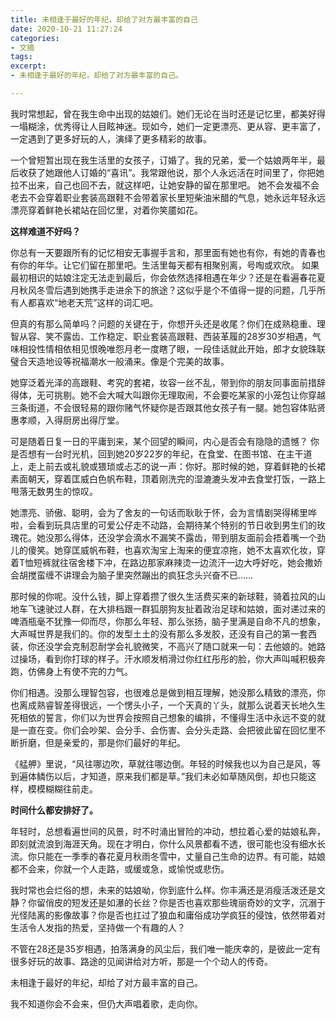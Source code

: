 ```yaml
---
title: 未相逢于最好的年纪，却给了对方最丰富的自己
date: 2020-10-21 11:27:24
categories: 
- 文摘
tags:
excerpt:
- 未相逢于最好的年纪，却给了对方最丰富的自己。

---
```

我时常想起，曾在我生命中出现的姑娘们。她们无论在当时还是记忆里，都美好得一塌糊涂，优秀得让人目眩神迷。现如今，她们一定更漂亮、更从容、更丰富了，一定遇到了更多好玩的人，演绎了更多精彩的故事。

一个曾短暂出现在我生活里的女孩子，订婚了。我的兄弟，爱一个姑娘两年半，最后收获了她跟他人订婚的“喜讯”。我常跟他说，那个人永远活在时间里了，你把她拉不出来，自己也回不去，就这样吧，让她安静的留在那里吧。
她不会发福不会老去不会穿着职业套装高跟鞋不会带着家长里短柴油米醋的气息，她永远年轻永远漂亮穿着鲜艳长裙站在回忆里，对着你笑靥如花。

**这样难道不好吗？**

你总有一天要跟所有的记忆相安无事握手言和，那里面有她也有你，有她的青春也有你的年华。让它们留在那里吧。生活里每天都有相聚别离，号啕或欢欣。
如果最初相识的姑娘注定无法走到最后，你会依然选择相遇在年少？还是在看遍春花夏月秋风冬雪后遇到她携手走进余下的旅途？这似乎是个不值得一提的问题，几乎所有人都喜欢“地老天荒”这样的词汇吧。

但真的有那么简单吗？问题的关键在于，你想开头还是收尾？你们在成熟稳重、理智从容、笑不露齿、工作稳定、职业套装高跟鞋、西装革履的28岁30岁相遇，气味相投性情相依相见恨晚唯怨月老一度瞎了眼，一段佳话就此开始，郎才女貌珠联璧合天造地设等祝福潮水一般涌来。像是个完美的故事。

她穿泛着光泽的高跟鞋、考究的套裙，妆容一丝不乱，带到你的朋友同事面前措辞得体，无可挑剔。她不会大喊大叫跟你无理取闹，不会要吃某家的小笼包让你穿越三条街道，不会很轻易的跟你赌气怀疑你是否跟其他女孩子有一腿。她包容体贴贤惠孝顺，入得厨房出得厅堂。

可是随着日复一日的平庸到来，某个回望的瞬间，内心是否会有隐隐的遗憾？
你是否想有一台时光机，回到她20岁22岁的年纪，在食堂、在图书馆、在主干道上，走上前去或礼貌或猥琐或忐忑的说一声：你好。那时候的她，穿着鲜艳的长裙素面朝天，穿着匡威白色帆布鞋，顶着刚洗完的湿漉漉头发冲去食堂打饭，一路上甩落无数男生的惊叹。

她漂亮、骄傲、聪明，会为了舍友的一句话而耿耿于怀，会为言情剧哭得稀里哗啦，会看到玩具店里的可爱公仔走不动路，会期待某个特别的节日收到男生们的玫瑰花。她没那么得体，还没学会滴水不漏笑不露齿，带到朋友面前会捂着嘴一个劲儿的傻笑。她穿匡威帆布鞋，也喜欢淘宝上淘来的便宜凉拖，她不太喜欢化妆，穿着T恤短裤就往宿舍楼下冲，在路边那家麻辣烫一边流汗一边大呼好吃，她会撒娇会胡搅蛮缠不讲理会为脑子里突然蹦出的疯狂念头兴奋不已……

那时候的你呢。没什么钱，脚上穿着攒了很久生活费买来的新球鞋，骑着拉风的山地车飞速驶过人群，在大排档跟一群狐朋狗友扯着政治足球和姑娘，面对递过来的啤酒瓶毫不犹豫一仰而尽，你那么年轻、那么张扬，脑子里满是自命不凡的想象，大声喊世界是我们的。你的发型土土的没有那么多发胶，还没有自己的第一套西装，你还没学会克制忍耐学会礼貌微笑，不高兴了随口就来一句：去他娘的。她路过操场，看到你打球的样子。汗水顺发梢滑过你红红彤彤的脸，你大声叫喊积极奔跑，仿佛身上有使不完的力气。

你们相遇。没那么理智包容，也很难总是做到相互理解，她没那么精致的漂亮，你也离成熟睿智差得很远，一个愣头小子，一个天真的丫头，就那么说着天长地久生死相依的誓言，你们以为世界会按照自己想象的编排，不懂得生活中永远不变的就是一直在变。你们会吵架、会分手、会伤害、会分头走路、会把彼此留在回忆里不断折磨，但是亲爱的，那是你们最好的年纪。

《艋舺》里说，“风往哪边吹，草就往哪边倒。年轻的时候我也以为自己是风，等到遍体鳞伤以后，才知道，原来我们都是草。”我们未必如草随风倒，却也只能这样，模模糊糊往前走。

**时间什么都安排好了。**

年轻时，总想看遍世间的风景，时不时涌出冒险的冲动，想拉着心爱的姑娘私奔，即刻就流浪到海涯天角。现在才明白，你什么风景都看不透，很可能也没有细水长流。你只能在一季季的春花夏月秋雨冬雪中，丈量自己生命的边界。有可能，姑娘都不会来，你就一个人走路，或缓或急，或愉悦或悲伤。

我时常也会烂俗的想，未来的姑娘呦，你到底什么样。你丰满还是消瘦活泼还是文静？你留俏皮的短发还是如瀑的长丝？你是否也喜欢那些瑰丽奇妙的文字，沉溺于光怪陆离的影像故事？你是否也扛过了狼血和庸俗成功学疯狂的侵蚀，依然带着对生活令人发指的热爱，坚持做一个有趣的人？

不管在28还是35岁相遇，拍落满身的风尘后，我们唯一能庆幸的，是彼此一定有很多好玩的故事、路途的见闻讲给对方听，那是一个个动人的传奇。

未相逢于最好的年纪，却给了对方最丰富的自己。

我不知道你会不会来，但仍大声唱着歌，走向你。

